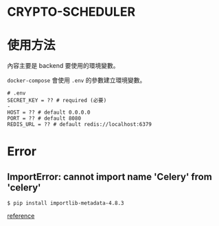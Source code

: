 # CRYPTO-SCHEDULER

# 使用方法

內容主要是 backend 要使用的環境變數。

```docker-compose``` 會使用 ```.env``` 的參數建立環境變數。

```
# .env
SECRET_KEY = ?? # required (必要)
- 
HOST = ?? # default 0.0.0.0
PORT = ?? # default 8080
REDIS_URL = ?? # default redis://localhost:6379
```

# Error

## ImportError: cannot import name 'Celery' from 'celery'

```shell
$ pip install importlib-metadata-4.8.3
```

[reference](https://github.com/python/importlib_metadata/issues/411)